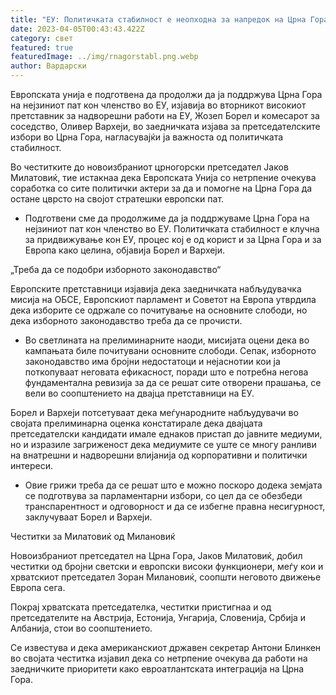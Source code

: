 ```yaml
---
title: "ЕУ: Политичката стабилност е неопходна за напредок на Црна Гора"
date: 2023-04-05T00:43:43.422Z
category: свет
featured: true
featuredImage: ../img/rnagorstabl.png.webp
author: Вардарски
---
```


Европската унија е подготвена да продолжи да ја поддржува Црна Гора на нејзиниот пат кон членство во ЕУ, изјавија во вторникот високиот претставник за надворешни работи на ЕУ, Жозеп Борел и комесарот за соседство, Оливер Вархеји, во заедничката изјава за претседателските избори во Црна Гора, нагласувајќи ја важноста од политичката стабилност.

Во честитките до новоизбраниот црногорски претседател Јаков Милатовиќ, тие истакнаа дека Европската Унија со нетрпение очекува соработка со сите политички актери за да и помогне на Црна Гора да остане цврсто на својот стратешки европски пат.

- Подготвени сме да продолжиме да ја поддржуваме Црна Гора на нејзиниот пат кон членство во ЕУ. Политичката стабилност е клучна за придвижување кон ЕУ, процес кој е од корист и за Црна Гора и за Европа како целина, објавија Борел и Вархеји.

„Треба да се подобри изборното законодавство“

Европските претставници изјавија дека заедничката набљудувачка мисија на ОБСЕ, Европскиот парламент и Советот на Европа утврдила дека изборите се одржале со почитување на основните слободи, но дека изборното законодавство треба да се прочисти.

- Во светлината на прелиминарните наоди, мисијата оцени дека во кампањата биле почитувани основните слободи. Сепак, изборното законодавство има бројни недостатоци и нејаснотии кои ја поткопуваат неговата ефикасност, поради што е потребна негова фундаментална ревизија за да се решат сите отворени прашања, се вели во соопштението на двајца претставници на ЕУ.

Борел и Вархеји потсетуваат дека меѓународните набљудувачи во својата прелиминарна оценка констатирале дека двајцата претседателски кандидати имале еднаков пристап до јавните медиуми, но и изразиле загриженост дека медиумите се уште се многу ранливи на внатрешни и надворешни влијанија од корпоративни и политички интереси.

- Овие грижи треба да се решат што е можно поскоро додека земјата се подготвува за парламентарни избори, со цел да се обезбеди транспарентност и одговорност и да се избегне правна несигурност, заклучуваат Борел и Вархеји.

Честитки за Милатовиќ од Милановиќ

Новоизбраниот претседател на Црна Гора, Јаков Милатовиќ, добил честитки од бројни светски и европски високи функционери, меѓу кои и хрватскиот претседател Зоран Милановиќ, соопшти неговото движење Европа сега.

Покрај хрватската претседателка, честитки пристигнаа и од претседателите на Австрија, Естонија, Унгарија, Словенија, Србија и Албанија, стои во соопштението.

Се известува и дека американскиот државен секретар Антони Блинкен во својата честитка изјавил дека со нетрпение очекува да работи на заедничките приоритети како евроатлантската интеграција на Црна Гора.

